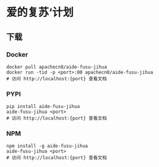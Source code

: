 # 爱的复苏‘计划

## 下载

### Docker

```
docker pull apachecn0/aide-fusu-jihua
docker run -tid -p <port>:80 apachecn0/aide-fusu-jihua
# 访问 http://localhost:{port} 查看文档
```

### PYPI

```
pip install aide-fusu-jihua
aide-fusu-jihua <port>
# 访问 http://localhost:{port} 查看文档
```

### NPM

```
npm install -g aide-fusu-jihua
aide-fusu-jihua <port>
# 访问 http://localhost:{port} 查看文档
```